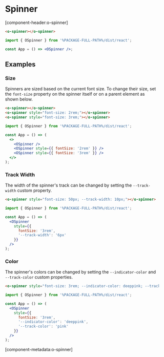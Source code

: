 # Spinner

[component-header:o-spinner]

```html preview
<o-spinner></o-spinner>
```

```jsx react
import { OSpinner } from '%PACKAGE-FULL-PATH%/dist/react';

const App = () => <OSpinner />;
```

## Examples

### Size

Spinners are sized based on the current font size. To change their size, set the `font-size` property on the spinner itself or on a parent element as shown below.

```html preview
<o-spinner></o-spinner>
<o-spinner style="font-size: 2rem;"></o-spinner>
<o-spinner style="font-size: 3rem;"></o-spinner>
```

```jsx react
import { OSpinner } from '%PACKAGE-FULL-PATH%/dist/react';

const App = () => (
  <>
    <OSpinner />
    <OSpinner style={{ fontSize: '2rem' }} />
    <OSpinner style={{ fontSize: '3rem' }} />
  </>
);
```

### Track Width

The width of the spinner's track can be changed by setting the `--track-width` custom property.

```html preview
<o-spinner style="font-size: 50px; --track-width: 10px;"></o-spinner>
```

```jsx react
import { OSpinner } from '%PACKAGE-FULL-PATH%/dist/react';

const App = () => (
  <OSpinner
    style={{
      fontSize: '3rem',
      '--track-width': '6px'
    }}
  />
);
```

### Color

The spinner's colors can be changed by setting the `--indicator-color` and `--track-color` custom properties.

```html preview
<o-spinner style="font-size: 3rem; --indicator-color: deeppink; --track-color: pink;"></o-spinner>
```

```jsx react
import { OSpinner } from '%PACKAGE-FULL-PATH%/dist/react';

const App = () => (
  <OSpinner
    style={{
      fontSize: '3rem',
      '--indicator-color': 'deeppink',
      '--track-color': 'pink'
    }}
  />
);
```

[component-metadata:o-spinner]
